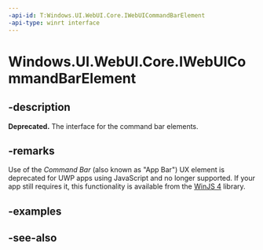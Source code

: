 ```yaml
---
-api-id: T:Windows.UI.WebUI.Core.IWebUICommandBarElement
-api-type: winrt interface
---
```


<!-- Interface syntax.
public interface IWebUICommandBarElement : 
-->

# Windows.UI.WebUI.Core.IWebUICommandBarElement

## -description
**Deprecated.** The interface for the command bar elements.

## -remarks
Use of the *Command Bar* (also known as "App Bar") UX element is deprecated for UWP apps using JavaScript and no longer supported.
If your app still requires it, this functionality is available from the [WinJS 4](http://try.buildwinjs.com/#get) library.

## -examples

## -see-also
